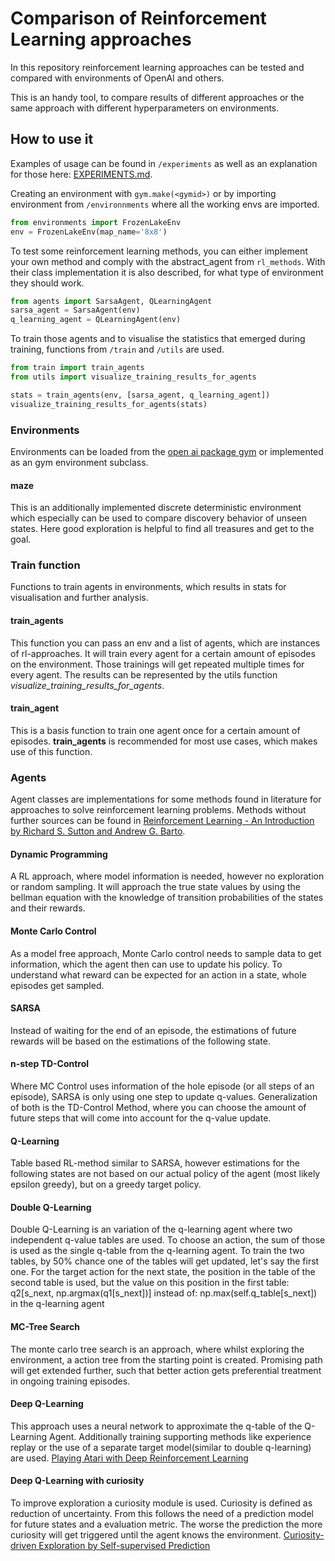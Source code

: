 # Comparison of Reinforcement Learning approaches
In this repository reinforcement learning approaches can be tested and compared with
environments of OpenAI and others.

This is an handy tool, to compare results of different approaches or the same approach with
different hyperparameters on environments.  


## How to use it
Examples of usage can be found in `/experiments` as well as an explanation for
those here: [EXPERIMENTS.md](./experiments/EXPERIMENTS.md).

Creating an environment with `gym.make(<gymid>)` or by importing environment from `/environnments` where all the working
envs are imported. 

```python
from environments import FrozenLakeEnv
env = FrozenLakeEnv(map_name='8x8')
```

To test some reinforcement learning methods, you can either implement your own method and comply with the abstract_agent
from `rl_methods`. With their class implementation it is also described, for what type of environment they should
work. 

```python
from agents import SarsaAgent, QLearningAgent
sarsa_agent = SarsaAgent(env)
q_learning_agent = QLearningAgent(env)
``` 

To train those agents and to visualise the statistics that emerged during training,
functions from `/train` and `/utils` are used. 

```python
from train import train_agents
from utils import visualize_training_results_for_agents

stats = train_agents(env, [sarsa_agent, q_learning_agent])
visualize_training_results_for_agents(stats)
```

### Environments
Environments can be loaded from the [open ai package gym](https://gym.openai.com) or 
implemented as an gym environment subclass.
#### maze
This is an additionally implemented discrete deterministic environment which especially can be 
used to compare discovery behavior of unseen states. Here good exploration is helpful to find
all treasures and get to the goal.   

### Train function
Functions to train agents in environments, which results in stats for visualisation and further
analysis.  

#### train_agents
This function you can pass an env and a list of agents, which are instances of rl-approaches.
It will train every agent for a certain amount of episodes on the environment. Those trainings
will get repeated multiple times for every agent. The results can be represented by the utils
function _visualize_training_results_for_agents_.

#### train_agent
This is a basis function to train one agent once for a certain amount of episodes. 
**train_agents** is recommended for most use cases, which makes use of this function. 

### Agents
Agent classes are implementations for some methods found in literature for approaches to solve
reinforcement learning problems. Methods without further sources can be found in [Reinforcement Learning - An
Introduction by Richard S. Sutton and Andrew G. Barto](https://web.stanford.edu/class/psych209/Readings/SuttonBartoIPRLBook2ndEd.pdf). 
#### Dynamic Programming 
A RL approach, where model information is needed, however no exploration or random sampling. 
It will approach the true state values by using the bellman equation with the
knowledge of transition probabilities of the states and their rewards. 
#### Monte Carlo Control
As a model free approach, Monte Carlo control needs to sample data to get 
information, which the agent then can use to update his policy. To understand 
what reward can be expected for an action in a state, whole episodes get
sampled.
#### SARSA
Instead of waiting for the end of an episode, the estimations of future rewards
will be based on the estimations of the following state. 
#### n-step TD-Control
Where MC Control uses information of the hole episode (or all steps of an episode), SARSA is only using one step
to update q-values. Generalization of both is the TD-Control Method, where you can choose the amount of future steps
that will come into account for the q-value update.  
#### Q-Learning
Table based RL-method similar to SARSA, however estimations for the following states are not based
on our actual policy of the agent (most likely epsilon greedy), but on a 
greedy target policy.
#### Double Q-Learning
Double Q-Learning is an variation of the q-learning agent where two independent q-value tables are used.
To choose an action, the sum of those is used as the single q-table from the q-learning agent.
To train the two tables, by 50% chance one of the tables will get updated, let's say the first one.
For the target action for the next state, the position in the table of the second table is used, but the value
on this position in the first table: q2[s_next, np.argmax(q1[s_next])]
instead of: np.max(self.q_table[s_next]) in the q-learning agent
#### MC-Tree Search
The monte carlo tree search is an approach, where whilst exploring the environment, a action tree from the starting
point is created. Promising path will get extended further, such that better action gets preferential treatment in 
ongoing training episodes.  
#### Deep Q-Learning
This approach uses a neural network to approximate the q-table of the
Q-Learning Agent. Additionally training supporting methods like experience
replay or the use of a separate target model(similar to double q-learning)
are used. 
[Playing Atari with Deep Reinforcement Learning](https://www.cs.toronto.edu/~vmnih/docs/dqn.pdf)
#### Deep Q-Learning with curiosity
To improve exploration a curiosity module is used. Curiosity is defined
as reduction of uncertainty. From this follows the need of a prediction
model for future states and a evaluation metric. The worse the prediction
the more curiosity will get triggered until the agent knows the environment. 
[Curiosity-driven Exploration by Self-supervised Prediction](https://pathak22.github.io/noreward-rl)


 

